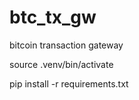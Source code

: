 # btc_tx_gw
bitcoin transaction gateway





source .venv/bin/activate

pip install -r requirements.txt
